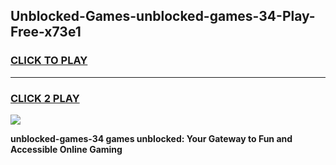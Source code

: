 
## Unblocked-Games-unblocked-games-34-Play-Free-x73e1
<h3>
<a href="https://premium76.site?title=unblocked-games-34&ref=23A">CLICK TO PLAY</a></h3>
<hr>

<h3>
<a href="https://premium76.site?title=unblocked-games-34&ref=23A">CLICK 2 PLAY</a>
  
</h3>

<a href="https://premium76.site?title=unblocked-games-34&ref=23A"><img src="https://clearcache.store/games.png"></a>


**unblocked-games-34 games unblocked: Your Gateway to Fun and Accessible Online Gaming**
